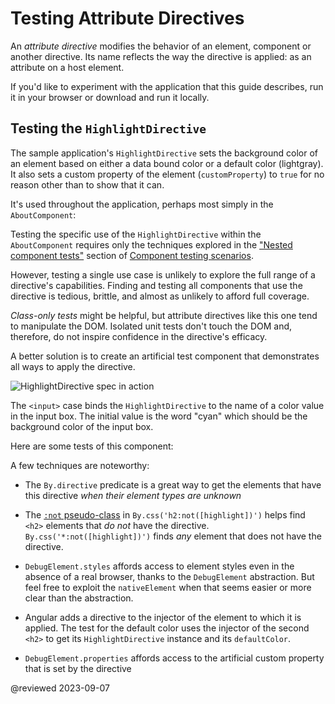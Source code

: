 <a id="attribute-directive"></a>

# Testing Attribute Directives

An *attribute directive* modifies the behavior of an element, component or another directive.
Its name reflects the way the directive is applied: as an attribute on a host element.

<div class="alert is-helpful">

If you'd like to experiment with the application that this guide describes, <live-example name="testing" noDownload>run it in your browser</live-example> or <live-example name="testing" downloadOnly>download and run it locally</live-example>.

</div>

## Testing the `HighlightDirective`

The sample application's `HighlightDirective` sets the background color of an element based on either a data bound color or a default color (lightgray).
It also sets a custom property of the element (`customProperty`) to `true` for no reason other than to show that it can.

<code-example header="app/shared/highlight.directive.ts" path="testing/src/app/shared/highlight.directive.ts"></code-example>

It's used throughout the application, perhaps most simply in the `AboutComponent`:

<code-example header="app/about/about.component.ts" path="testing/src/app/about/about.component.ts"></code-example>

Testing the specific use of the `HighlightDirective` within the `AboutComponent` requires only the techniques explored in the ["Nested component tests"](guide/testing-components-scenarios#nested-component-tests) section of [Component testing scenarios](guide/testing-components-scenarios).

<code-example header="app/about/about.component.spec.ts" path="testing/src/app/about/about.component.spec.ts" region="tests"></code-example>

However, testing a single use case is unlikely to explore the full range of a directive's capabilities.
Finding and testing all components that use the directive is tedious, brittle, and almost as unlikely to afford full coverage.

*Class-only tests* might be helpful, but attribute directives like this one tend to manipulate the DOM.
Isolated unit tests don't touch the DOM and, therefore, do not inspire confidence in the directive's efficacy.

A better solution is to create an artificial test component that demonstrates all ways to apply the directive.

<code-example header="app/shared/highlight.directive.spec.ts (TestComponent)" path="testing/src/app/shared/highlight.directive.spec.ts" region="test-component"></code-example>

<div class="lightbox">

<img alt="HighlightDirective spec in action" src="generated/images/guide/testing/highlight-directive-spec.png">

</div>

<div class="alert is-helpful">

The `<input>` case binds the `HighlightDirective` to the name of a color value in the input box.
The initial value is the word "cyan" which should be the background color of the input box.

</div>

Here are some tests of this component:

<code-example header="app/shared/highlight.directive.spec.ts (selected tests)" path="testing/src/app/shared/highlight.directive.spec.ts" region="selected-tests"></code-example>

A few techniques are noteworthy:

* The `By.directive` predicate is a great way to get the elements that have this directive *when their element types are unknown*

* The [`:not` pseudo-class](https://developer.mozilla.org/docs/Web/CSS/:not) in `By.css('h2:not([highlight])')` helps find `<h2>` elements that *do not* have the directive.
  `By.css('*:not([highlight])')` finds *any* element that does not have the directive.

* `DebugElement.styles` affords access to element styles even in the absence of a real browser, thanks to the `DebugElement` abstraction.
  But feel free to exploit the `nativeElement` when that seems easier or more clear than the abstraction.

* Angular adds a directive to the injector of the element to which it is applied.
  The test for the default color uses the injector of the second `<h2>` to get its `HighlightDirective` instance and its `defaultColor`.

* `DebugElement.properties` affords access to the artificial custom property that is set by the directive

<!-- links -->

<!-- external links -->

<!-- end links -->

@reviewed 2023-09-07
